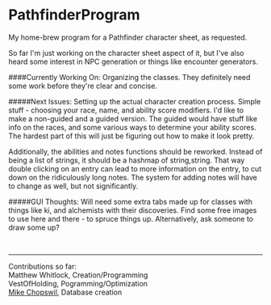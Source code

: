 # PathfinderProgram
My home-brew program for a Pathfinder character sheet, as requested.

So far I'm just working on the character sheet aspect of it, but I've also heard some interest in NPC generation or 
things like encounter generators.


####Currently Working On: Organizing the classes.
They definitely need some work before they're clear and concise.

#####Next Issues: Setting up the actual character creation process.
Simple stuff - choosing your race, name, and ability score modifiers. I'd like to make a non-guided and a guided version.
The guided would have stuff like info on the races, and some various ways to determine your ability scores.
The hardest part of this will just be figuring out how to make it look pretty.

Additionally, the abilities and notes functions should be reworked. Instead of being a list of strings, it should be a hashmap of string,string.
That way double clicking on an entry can lead to more information on the entry, to cut down on the ridiculously long notes. The system for adding notes
will have to change as well, but not significantly.



#####GUI Thoughts:
Will need some extra tabs made up for classes with things like ki, and alchemists with their discoveries.
Find some free images to use here and there - to spruce things up. Alternatively, ask someone to draw some up?  


&nbsp;


***
Contributions so far:  
Matthew Whitlock, Creation/Programming  
VestOfHolding, Pogramming/Optimization  
[Mike Chopswil](chopswil@comcast.net), Database creation  
